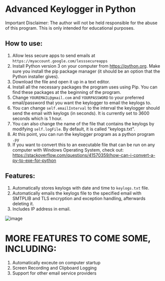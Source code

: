 # Advanced Keylogger in Python

Important Disclaimer: The author will not be held responsible for the abuse of this program. This is only intended for educational purposes.

## How to use:

1) Allow less secure apps to send emails at `https://myaccount.google.com/lesssecureapps`
2) Install Python version 3 on your computer from https://python.org. Make sure you install the pip package manager (it should be an option that the Python installer gives).
3) Download the file and open it up in a text editor.
4) Install all the necessary packages the program uses using Pip. You can find these packages at the beginning of the program.
5) Change `YOUREMAIL@gmail.com` and `YOURPASSWORD` to your preferred email/password that you want the keylogger to email the keylogs to. 
6) You can change `self.emailInterval` to the interval the keylogger should send the email with keylogs (in seconds). It is currently set to 3600 seconds which is 1 hour.
7) You can also change the name of the file that contains the keylogs by modifying `self.logFile`. By default, it is called "keylogs.txt".
8) At this point, you can run the keylogger program as a python program `.py`
9) If you want to convert this to an executable file that can be run on any computer with Windows Operating System, check out: https://stackoverflow.com/questions/41570359/how-can-i-convert-a-py-to-exe-for-python

## Features:

1) Automatically stores keylogs with date and time to `keylogs.txt` file.
2) Automatically emails the keylogs file to the specified email with SMTPLIB and TLS encryption and exception handling, afterwards deleting it.
3) Includes IP address in email.

![image](https://user-images.githubusercontent.com/76885647/151258322-f3d1792e-7a4f-462f-b795-9330a092172c.png)



# MORE FEATURES TO COME SOME, INCLUDING:

1) Automatically exceute on computer startup
2) Screen Recording and Clipboard Logging
3) Support for other email service providers
